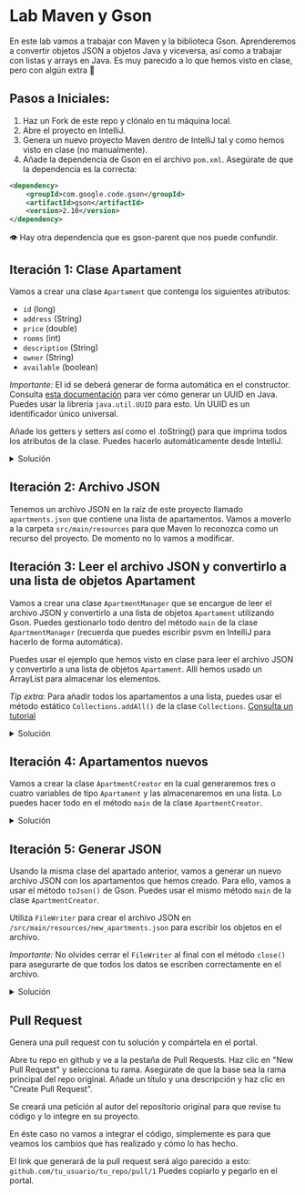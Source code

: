 # Lab Maven y Gson

En este lab vamos a trabajar con Maven y la biblioteca Gson. Aprenderemos a convertir objetos JSON a objetos Java y viceversa, así como a trabajar con listas y arrays en Java.
Es muy parecido a lo que hemos visto en clase, pero con algún extra 🤔

## Pasos a Iniciales:

1. Haz un Fork de este repo y clónalo en tu máquina local.
2. Abre el proyecto en IntelliJ.
3. Genera un nuevo proyecto Maven dentro de IntelliJ tal y como hemos visto en clase (no manualmente).
4. Añade la dependencia de Gson en el archivo `pom.xml`.
   Asegúrate de que la dependencia es la correcta:

```xml
<dependency>
    <groupId>com.google.code.gson</groupId>
    <artifactId>gson</artifactId>
    <version>2.10</version>
</dependency>
```

👁️ Hay otra dependencia que es gson-parent que nos puede confundir.

## Iteración 1: Clase Apartament

Vamos a crear una clase `Apartament` que contenga los siguientes atributos:

- `id` (long)
- `address` (String)
- `price` (double)
- `rooms` (int)
- `description` (String)
- `owner` (String)
- `available` (boolean)

_Importante:_ El id se deberá generar de forma automática en el constructor. Consulta [esta documentación](https://www.uuidgenerator.net/dev-corner/java) para ver cómo generar un UUID en Java. Puedes usar la librería `java.util.UUID` para esto.
Un UUID es un identificador único universal.

Añade los getters y setters así como el .toString() para que imprima todos los atributos de la clase. Puedes hacerlo automáticamente desde IntelliJ.

<details>
    <summary>Solución</summary>

```java
import java.util.UUID;

public class Apartament {

        private long id;
        private String address;
        private double price;
        private int rooms;
        private String description;
        private String owner;
        private boolean available;

        public Apartament(String address, double price, int rooms, String description, String owner, boolean available) {
                // Generar un UUID para el id
                this.id = UUID.randomUUID().toString();
                setAddress(address);
                setPrice(price);
                setRooms(rooms);
                setDescription(description);
                setOwner(owner);
                setAvailable(available);
        }

        public long getId() {
                return id;
        }

        public String getAddress() {
                return address;
        }

        public void setAddress(String address) {
                this.address = address;
        }

        public double getPrice() {
                return price;
        }

        public void setPrice(double price) {
                this.price = price;
        }

        public int getRooms() {
                return rooms;
        }

        public void setRooms(int rooms) {
                this.rooms = rooms;
        }

        public String getDescription() {
                return description;
        }

        public void setDescription(String description) {
                this.description = description;
        }

        public String getOwner() {
                return owner;
        }

        public void setOwner(String owner) {
                this.owner = owner;
        }

        public boolean isAvailable() {
                return available;
        }

        public void setAvailable(boolean available) {
                this.available = available;
        }

        @Override
        public String toString() {
                return "Apartament{" +
                                "id=" + id +
                                ", address='" + address + '\'' +
                                ", price=" + price +
                                ", rooms=" + rooms +
                                ", description='" + description + '\'' +
                                ", owner='" + owner + '\'' +
                                ", available=" + available +
                                '}';
        }
}
```

</details>

## Iteración 2: Archivo JSON

Tenemos un archivo JSON en la raíz de este proyecto llamado `apartments.json` que contiene una lista de apartamentos.
Vamos a moverlo a la carpeta `src/main/resources` para que Maven lo reconozca como un recurso del proyecto.
De momento no lo vamos a modificar.

## Iteración 3: Leer el archivo JSON y convertirlo a una lista de objetos Apartament

Vamos a crear una clase `ApartmentManager` que se encargue de leer el archivo JSON y convertirlo a una lista de objetos `Apartament` utilizando Gson. Puedes gestionarlo todo dentro del método `main` de la clase `ApartmentManager` (recuerda que puedes escribir psvm en IntelliJ para hacerlo de forma automática).

Puedes usar el ejemplo que hemos visto en clase para leer el archivo JSON y convertirlo a una lista de objetos `Apartament`. Allí hemos usado un ArrayList para almacenar los elementos.

_Tip extra:_ Para añadir todos los apartamentos a una lista, puedes usar el método estático `Collections.addAll()` de la clase `Collections`. [Consulta un tutorial](https://medium.com/@AlexanderObregon/javas-collections-addall-explained-fbed9a316bb2)

<details>
    <summary>Solución</summary>

```java
public class ApartmentManager {
    public static void main(String[] args) throws Exception {
        // crear el builder de Gson
        Gson gson = new GsonBuilder().setPrettyPrinting().create();

        // Leer el archivo JSON
        Reader reader = new FileReader("src/main/resources/apartments.json");

        // Convertir el JSON a un array de objetos Apartament
        Apartament[] apartmentsArray = gson.fromJson(reader, Apartament[].class);

        // Crear un ArrayList y añadir los apartamentos
        List<Apartament> apartments = new ArrayList<>();
        Collections.addAll(apartments, apartmentsArray);

        // Ver un apartamento, para comprobar que funciona
        System.out.println(apartments.get(0).toString());

        // Cerrar el reader
        reader.close();
    }
}
```

</details>

## Iteración 4: Apartamentos nuevos

Vamos a crear la clase `ApartmentCreator` en la cual generaremos tres o cuatro variables de tipo `Apartament` y las almacenaremos en una lista. Lo puedes hacer todo en el método `main` de la clase `ApartmentCreator`.

<details>
    <summary>Solución</summary>

```java
public class ApartmentCreator {
    public static void main(String[] args) {
        // Crear una lista de apartamentos
        List<Apartament> newApartments = new ArrayList<>();

        // Crear nuevos apartamentos
        Apartament apartment1 = new Apartament("Calle Falsa 123", 1200.50, 3, "Apartamento acogedor", "Juan Pérez", true);
        Apartament apartment2 = new Apartament("Avenida Siempre Viva 742", 1500.00, 4, "Apartamento amplio", "María López", false);
        Apartament apartment3 = new Apartament("Plaza Mayor 1", 2000.00, 5, "Apartamento de lujo", "Pedro García", true);

        // Añadir los apartamentos a la lista
        newApartments.add(apartment1);
        newApartments.add(apartment2);
        newApartments.add(apartment3);

        // Comprobar que se han añadido correctamente
       System.out.println(newApartments);
    }
}

```

</details>

## Iteración 5: Generar JSON

Usando la misma clase del apartado anterior, vamos a generar un nuevo archivo JSON con los apartamentos que hemos creado. Para ello, vamos a usar el método `toJson()` de Gson. Puedes usar el mismo método `main` de la clase `ApartmentCreator`.

Utiliza `FileWriter` para crear el archivo JSON en `/src/main/resources/new_apartments.json` para escribir los objetos en el archivo. 

*Importante:* No olvides cerrar el `FileWriter` al final con el método `close()` para asegurarte de que todos los datos se escriben correctamente en el archivo.

<details>
    <summary>Solución</summary>

```java
public class ApartmentCreator {
    public static void main(String[] args) throws Exception {
        
        // ... código anterior ...
        // Crear un FileWriter para escribir el archivo JSON
        FileWriter writer = new FileWriter("src/main/resources/new_apartments.json");

        // Convertir la lista de apartamentos a JSON y escribirla en el archivo
        gson.toJson(newApartments, writer);
        
        // Cerrar el FileWriter
        writer.close();
    }
}

```

</details>

## Pull Request

Genera una pull request con tu solución y compártela en el portal.

Abre tu repo en github y ve a la pestaña de Pull Requests. Haz clic en "New Pull Request" y selecciona tu rama. Asegúrate de que la base sea la rama principal del repo original. Añade un título y una descripción y haz clic en "Create Pull Request".

Se creará una petición al autor del repositorio original para que revise tu código y lo integre en su proyecto. 

En éste caso no vamos a integrar el código, simplemente es para que veamos los cambios que has realizado y cómo lo has hecho.

El link que generará de la pull request será algo parecido a esto:
`github.com/tu_usuario/tu_repo/pull/1`
Puedes copiarlo y pegarlo en el portal.

